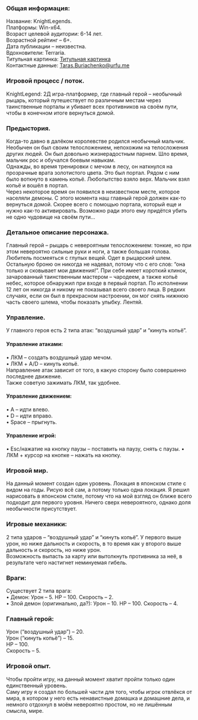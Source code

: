 ﻿### Общая информация:

Название: KnightLegends.\
Платформы: Win-x64.\
Возраст целевой аудитории: 6-14 лет.\
Возрастной рейтинг – 6+.\
Дата публикации – неизвестна.\
Вдохновители: Terraria.\
Титульная картинка: [Титульная картинка](https://github.com/FAR1D-lox/MyGame/raw/master/Content/image.png)\
Контактные данные: Taras.Buriachenko@urfu.me

### Игровой процесс / поток.
KnightLegend: 2Д игра-платформер, где главный герой – необычный рыцарь, который путешествует по различным местам через таинственные порталы и убивает всех противников на своём пути, чтобы в конечном итоге вернуться домой.


### Предыстория.
Когда-то давно в далёком королевстве родился необычный мальчик. Необычен он был своим телосложением, непохожим на телосложения других людей. Он был довольно жизнерадостным парнем. Шло время, мальчик рос и обучался боевым навыкам.\
Однажды, во время тренировки с мечом в лесу, он наткнулся на прозрачные врата золотистого цвета. Это был портал. Рядом с ним было воткнуто в камень копьё. Любопытство взяло верх. Мальчик взял копьё и вошёл в портал.\
Через некоторое время он появился в неизвестном месте, которое населяли демоны. С этого момента наш главный герой должен как-то вернуться домой. Скорее всего с помощью портала, который еще и нужно как-то активировать. Возможно ради этого ему придётся убить не одно чудовище на своём пути…

### Детальное описание персонажа.
Главный герой – рыцарь с невероятным телосложением: тонкие, но при этом невероятно сильные руки и ноги, а также большая голова. Любитель посмеяться с глупых вещей. Одет в рыцарский шлем. Остальную броню он никогда не надевал, потому что с его слов: “она только и сковывает мои движения!”. При себе имеет короткий клинок, зачарованный таинственным мастером – чародеем, а также копьё небес, которое обнаружил при входе в первый портал. По исполнении 12 лет он никогда и никому не показывал всего своего лица. В редких случаях, если он был в прекрасном настроении, он мог снять нижнюю часть своего шлема, чтобы показать улыбку. Лентяй.


### Управление.
У главного героя есть 2 типа атак: “воздушный удар” и “кинуть копьё”.

#### Управление атаками:
•	ЛКМ – создать воздушный удар мечом.\
•	ЛКМ + A/D – кинуть копьё.\
Направление атак зависит от того, в какую сторону было совершенно последнее движение.\
Также советую зажимать ЛКМ, так удобнее.

#### Управление движением:
•	A – идти влево.\
•	D – идти вправо.\
•	Space – прыгнуть.

#### Управление игрой:
•	Esc/нажатие на кнопку паузы – поставить на паузу, снять с паузы.
•	ЛКМ + курсор на кнопке – нажать на кнопку.

### Игровой мир.
На данный момент создан один уровень. Локация в японском стиле с видом на годы. Рисую всё сам, а потому только одна локация. Я решил нарисовать в японском стиле, потому что на мой взгляд он ближе всего подходит для первого уровня. Ничего сверх невероятного, однако доля необычности присутствует.

### Игровые механики:
2 типа ударов – “воздушный удар” и “кинуть копьё”. У первого выше урон, но ниже дальность и скорость, в то время как у второго выше дальность и скорость, но ниже урон.\
Возможность выпасть за карту или вытолкнуть противника за неё, в результате чего настигнет неминуемая гибель.

### Враги:
Существует 2 типа врага:\
•	Демон: Урон – 5. HP – 100. Скорость – 2.\
•	Злой демон (оригинально, да?): Урон – 10. HP – 100. Скорость – 4.

### Главный герой:
Урон (“воздушный удар”) – 20.\
Урон (“кинуть копьё”) – 15.\
HP – 100.\
Скорость – 5.

### Игровой опыт.
Чтобы пройти игру, на данный момент хватит пройти только один единственный уровень.\
Саму игру я создал по большей части для того, чтобы игрок отвлёкся от мира, в котором у него есть ненавистные домашка и домашние дела, и немного отдохнул в моём невероятно простом, но не лишённым смысла, мире.
